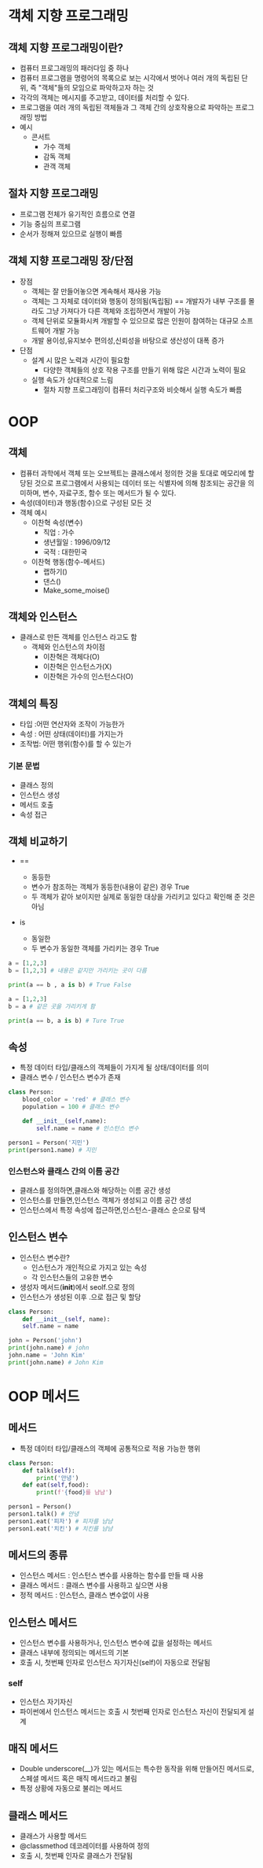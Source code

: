 # 객체 지향 프로그래밍
## 객체 지향 프로그래밍이란?
- 컴퓨터 프로그래밍의 패러다임 중 하나
- 컴퓨터 프로그램을 명령어의 목록으로 보는 시각에서 벗어나 여러 개의 독립된 단위, 즉 "객체"들의 모임으로 파악하고자 하는 것
- 각각의 객체는 메시지를 주고받고, 데이터를 처리할 수 있다.
- 프로그램을 여러 개의 독립된 객체들과 그 객체 간의 상호작용으로 파악하는 프로그래밍 방법
- 예시
  - 콘서트
    - 가수 객체
    - 감독 객체
    - 관객 객체



## 절차 지향 프로그래밍
- 프로그램 전체가 유기적인 흐름으로 연결
- 기능 중심의 프로그램
- 순서가 정해져 있으므로 실행이 빠름


## 객체 지향 프로그래밍 장/단점
- 장점
  - 객체는 잘 만들어놓으면 계속해서 재사용 가능
  - 객체는 그 자체로 데이터와 행동이 정의됨(독립됨) == 개발자가 내부 구조를 몰라도 그냥 가져다가 다른 객체와 조립하면서 개발이 가능
  - 객체 단위로 모듈화시켜 개발할 수 있으므로 많은 인원이 참여하는 대규모 소프트웨어 개발 가능
  - 개발 용이성,유지보수 편의성,신뢰성을 바탕으로 생산성이 대폭 증가
- 단점
  - 설계 시 많은 노력과 시간이 필요함
    - 다양한 객체들의 상호 작용 구조를 만들기 위해 많은 시간과 노력이 필요
  - 실행 속도가 상대적으로 느림
    - 절차 지향 프로그래밍이 컴퓨터 처리구조와 비슷해서 실행 속도가 빠름


# OOP
## 객체
- 컴퓨터 과학에서 객체 또는 오브젝트는 클래스에서 정의한 것을 토대로 메모리에 할당된 것으로 프로그램에서 사용되는 데이터 또는 식별자에 의해 참조되는 공간을 의미하며, 변수, 자료구조, 함수 또는 메서드가 될 수 있다.
- 속성(데이터)과 행동(함수)으로 구성된 모든 것
- 객체 예시
  - 이찬혁 속성(변수)
    - 직업 : 가수
    - 생년월일 : 1996/09/12
    - 국적 : 대한민국
  - 이찬혁 행동(함수-메서드)
    - 랩하기()
    - 댄스()
    - Make_some_moise()

## 객체와 인스턴스
- 클래스로 만든 객체를 인스턴스 라고도 함
  - 객체와 인스턴스의 차이점
    - 이찬혁은 객체다(O)
    - 이찬혁은 인스턴스가(X)
    - 이찬혁은 가수의 인스턴스다(O)

## 객체의 특징
- 타입 :어떤 연산자와 조작이 가능한가
- 속성 : 어떤 상태(데이터)를 가지는가
- 조작법: 어떤 행위(함수)를 할 수 있는가

### 기본 문법
- 클래스 정의
- 인스턴스 생성
- 메서드 호출
- 속성 접근

## 객체 비교하기
- ==
  - 동등한
  - 변수가 참조하는 객체가 동등한(내용이 같은) 경우 True
  - 두 객체가 같아 보이지만 실제로 동일한 대상을 가리키고 있다고 확인해 준 것은 아님

- is
  - 동일한
  - 두 변수가 동일한 객체를 가리키는 경우 True

```python
a = [1,2,3]
b = [1,2,3] # 내용은 같지만 가리키는 곳이 다름

print(a == b , a is b) # True False

a = [1,2,3]
b = a # 같은 곳을 가리키게 함

print(a == b, a is b) # Ture True
```

## 속성
- 특정 데이터 타입/클래스의 객체들이 가지게 될 상태/데이터를 의미
- 클래스 변수 / 인스턴스 변수가 존재

```python
class Person:
    blood_color = 'red' # 클래스 변수
    population = 100 # 클래스 변수

    def __init__(self,name):
        self.name = name # 인스턴스 변수

person1 = Person('지민')
print(person1.name) # 지민
```

### 인스턴스와 클래스 간의 이름 공간
- 클래스를 정의하면,클래스와 해당하는 이름 공간 생성
- 인스턴스를 만들면,인스턴스 객체가 생성되고 이름 공간 생성
- 인스턴스에서 특정 속성에 접근하면,인스턴스-클래스 순으로 탐색

## 인스턴스 변수
- 인스턴스 변수란?
  - 인스턴스가 개인적으로 가지고 있는 속성
  - 각 인스턴스들의 고유한 변수
- 생성자 메서드(__init__)에서 seolf.<name>으로 정의
- 인스턴스가 생성된 이후 <instance>.<name>으로 접근 및 할당
```python
class Person:
    def __init__(self, name):
    self.name = name

john = Person('john')
print(john.name) # john
john.name = 'John Kim'
print(john.name) # John Kim


```

# OOP 메서드
## 메서드
- 특정 데이터 타입/클래스의 객체에 공통적으로 적용 가능한 행위
```python
class Person:
    def talk(self):
        print('안녕')
    def eat(self,food):
        print(f'{food}를 냠냠')

person1 = Person()
person1.talk() # 안녕
person1.eat('피자') # 피자를 냠냠   
person1.eat('치킨') # 치킨를 냠냠

```

## 메서드의 종류
- 인스턴스 메서드 : 인스턴스 변수를 사용하는 함수를 만들 때 사용
- 클래스 메서드 : 클래스 변수를 사용하고 싶으면 사용
- 정적 메서드 : 인스턴스, 클래스 변수없이 사용

## 인스턴스 메서드
- 인스턴스 변수를 사용하거나, 인스턴스 변수에 값을 설정하는 메서드
- 클래스 내부에 정의되는 메서드의 기본
- 호출 시, 첫번째 인자로 인스턴스 자기자신(self)이 자동으로 전달됨

### self
- 인스턴스 자기자신
- 파이썬에서 인스턴스 메서드는 호출 시 첫번째 인자로 인스턴스 자신이 전달되게 설계

## 매직 메서드
- Double underscore(__)가 있는 메서드는 특수한 동작을 위해 만들어진 메서드로, 스페셜 메서드 혹은 매직 메서드라고 불림
- 특정 상황에 자동으로 불리는 메서드

## 클래스 메서드
- 클래스가 사용할 메서드
- @classmethod 데코레이터를 사용하여 정의 
- 호출 시, 첫번째 인자로 클래스가 전달됨